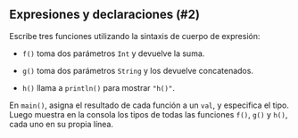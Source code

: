 ## Expresiones y declaraciones (#2)

Escribe tres funciones utilizando la sintaxis de cuerpo de expresión:

- `f()` toma dos parámetros `Int` y devuelve la suma.

- `g()` toma dos parámetros `String` y los devuelve concatenados.

- `h()` llama a `println()` para mostrar `"h()"`.

En `main()`, asigna el resultado de cada función a un `val`, y especifica el tipo. Luego muestra en la consola los tipos de todas las funciones `f()`, `g()` y `h()`, cada uno en su propia línea.